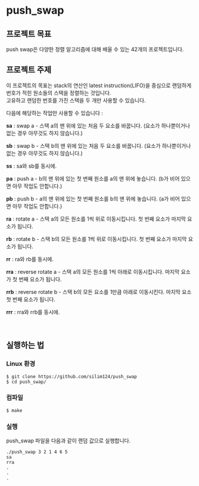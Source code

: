 # push_swap <br>

## 프로젝트 목표
push swap은 다양한 정렬 알고리즘에 대해 배울 수 있는 42개의 프로젝트입니다. <br>

## 프로젝트 주제
이 프로젝트의 목표는 stack의 연산인 latest instruction(LIFO)을 중심으로 랜덤하게 번호가 적힌 원소들의 스택을 정렬하는 것입니다.  
고유하고 랜덤한 번호를 가진 스택을 두 개만 사용할 수 있습니다.  <br>

다음에 해당하는 작업만 사용할 수 있습니다 :  

  **sa** : swap a - 스택 a의 맨 위에 있는 처음 두 요소를 바꿉니다. (요소가 하나뿐이거나 없는 경우 아무것도 하지 않습니다.)  

  **sb** : swap b - 스택 b의 맨 위에 있는 처음 두 요소를 바꿉니다. (요소가 하나뿐이거나 없는 경우 아무것도 하지 않습니다.)  

  **ss** : sa와 sb를 동시에.  

  **pa** : push a - b의 맨 위에 있는 첫 번째 원소를 a의 맨 위에 놓습니다. (b가 비어 있으면 아무 작업도 안합니다.)  

  **pb** : push b - a의 맨 위에 있는 첫 번째 원소를 b의 맨 위에 놓습니다. (a가 비어 있으면 아무 작업도 안합니다.)  

  **ra** : rotate a - 스택 a의 모든 원소를 1씩 위로 이동시킵니다. 첫 번째 요소가 마지막 요소가 됩니다.  

  **rb** : rotate b - 스택 b의 모든 원소를 1씩 위로 이동시킵니다. 첫 번째 요소가 마지막 요소가 됩니다.  

  **rr** : ra와 rb를 동시에.  

  **rra** : reverse rotate a - 스택 a의 모든 원소를 1씩 아래로 이동시킵니다. 마지막 요소가 첫 번째 요소가 됩니다.  

  **rrb** : reverse rotate b - 스택 b의 모든 요소를 1만큼 아래로 이동시킨다. 마지막 요소
첫 번째 요소가 됩니다.  

  **rrr** : rra와 rrb를 동시에.  
<br><br>
## 실행하는 법

### Linux 환경
```
$ git clone https://github.com/silim124/push_swap
$ cd push_swap/
```
### 컴파일
```
$ make
```
### 실행
push_swap 파일을 다음과 같이 랜덤 값으로 실행합니다.
```
./push_swap 3 2 1 4 6 5
sa
rra
.
.
.
```
